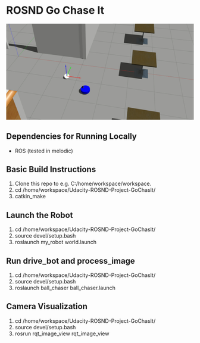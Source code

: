 # ROSND Go Chase It
<img src="robot.gif"/>

## Dependencies for Running Locally
* ROS (tested in melodic)

## Basic Build Instructions

1. Clone this repo to e.g. C:/home/workspace/workspace.
2. cd /home/workspace/Udacity-ROSND-Project-GoChasIt/
3. catkin_make

## Launch the Robot
1. cd /home/workspace/Udacity-ROSND-Project-GoChasIt/
2. source devel/setup.bash
3. roslaunch my_robot world.launch

## Run drive_bot and process_image
1. cd /home/workspace/Udacity-ROSND-Project-GoChasIt/
2. source devel/setup.bash
3. roslaunch ball_chaser ball_chaser.launch

## Camera Visualization
1. cd /home/workspace/Udacity-ROSND-Project-GoChasIt/
2. source devel/setup.bash
3. rosrun rqt_image_view rqt_image_view  
